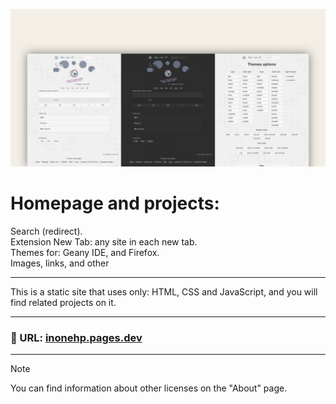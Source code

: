 <!-- README.md v.1.3.2 -->
  
![page with light and dark mode](/img/github-banner-settings.png)  
#  Homepage and projects:  
Search (redirect).  
Extension New Tab: any site in each new tab.  
Themes for: Geany IDE, and Firefox.  
Images, links, and other  
    
---
  
This is a static site that uses only: HTML, CSS and JavaScript, and you will find related projects on it.
  
---
  
### 🔗 URL: [inonehp.pages.dev](https://inonehp.pages.dev/)
  
---
  
> [!NOTE]
> You can find information about other licenses on the "About" page.
  
<!--### Screenshots:  

![light theme](/img/screenshot.png)
![dark theme](/img/screenshot2.png)
![setting page with list of color themes](/img/screenshot3.png)-->
